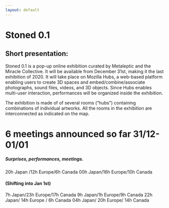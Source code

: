 ```yaml
---
layout: default
---
```

# Stoned 0.1

## Short presentation:
Stoned 0.1  is a pop-up online exhibition curated by Metaleptic and the Miracle Collective. It will be available from December 31st, making it the last exhibition of 2020. It will take place on Mozilla Hubs, a web-based platform enabling users to create 3D spaces and embed/combine/associate photographs, sound files, videos, and 3D objects. Since Hubs enables multi-user interaction, performances will be organized inside the exhibition. 

The exhibition is made of of several rooms (”hubs”) containing combinations of individual artworks. All the rooms in the exhibition are interconnected as indicated on the map.

# 6 meetings announced so far 31/12-01/01

##### Surprises, performances, meetings.

20h Japan /12h Europe/6h Canada
00h Japan/16h Europe/10h Canada

#### (Shifting into Jan 1st)

7h Japan/23h Europe/17h Canada
9h Japan/1h Europe/9h Canada
22h Japan/ 14h Europe / 6h Canada
04h Japan/ 20h Europe/ 14h Canada
